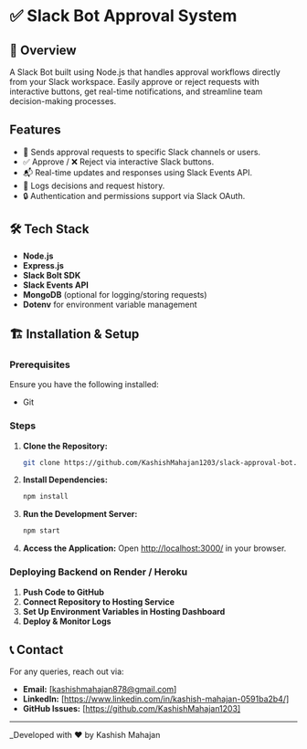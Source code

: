 #  ✅ Slack Bot Approval System





## 🚀 Overview
A Slack Bot built using Node.js that handles approval workflows directly from your Slack workspace. Easily approve or reject requests with interactive buttons, get real-time notifications, and streamline team decision-making processes.

## Features
- 🔔 Sends approval requests to specific Slack channels or users.
- ✅ Approve / ❌ Reject via interactive Slack buttons.
- 📬 Real-time updates and responses using Slack Events API.
- 📝 Logs decisions and request history.
- 🔒 Authentication and permissions support via Slack OAuth.


## 🛠️ Tech Stack
- **Node.js**
- **Express.js**
- **Slack Bolt SDK**
- **Slack Events API**
- **MongoDB** (optional for logging/storing requests)
- **Dotenv** for environment variable management



## 🏗️ Installation & Setup
### Prerequisites
Ensure you have the following installed:
- Git

### Steps
1. **Clone the Repository:**
   ```sh
   git clone https://github.com/KashishMahajan1203/slack-approval-bot.git
   
   ```
2. **Install Dependencies:**
   ```sh
   npm install
   ```

3. **Run the Development Server:**
   ```sh
   npm start
   ```
4. **Access the Application:**
   Open [http://localhost:3000/](http://localhost:3000/) in your browser.


### Deploying Backend on Render / Heroku
1. **Push Code to GitHub**
2. **Connect Repository to Hosting Service**
3. **Set Up Environment Variables in Hosting Dashboard**
4. **Deploy & Monitor Logs**

## 📞 Contact
For any queries, reach out via:
- **Email:** [kashishmahajan878@gmail.com]
- **LinkedIn:** [https://www.linkedin.com/in/kashish-mahajan-0591ba2b4/]
- **GitHub Issues:** [https://github.com/KashishMahajan1203]

---
_Developed with ❤️ by Kashish Mahajan
